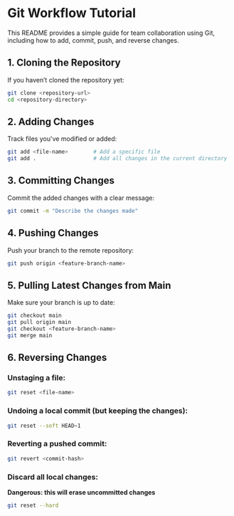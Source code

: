 # Git Workflow Tutorial

This README provides a simple guide for team collaboration using Git, including how to add, commit, push, and reverse changes.

## 1. Cloning the Repository

If you haven’t cloned the repository yet:

```bash
git clone <repository-url>
cd <repository-directory>
```

## 2. Adding Changes

Track files you've modified or added:

```bash
git add <file-name>        # Add a specific file
git add .                  # Add all changes in the current directory
```

## 3. Committing Changes

Commit the added changes with a clear message:

```bash
git commit -m "Describe the changes made"
```

## 4. Pushing Changes

Push your branch to the remote repository:

```bash
git push origin <feature-branch-name>
```

## 5. Pulling Latest Changes from Main

Make sure your branch is up to date:

```bash
git checkout main
git pull origin main
git checkout <feature-branch-name>
git merge main
```

## 6. Reversing Changes

### Unstaging a file:

```bash
git reset <file-name>
```

### Undoing a local commit (but keeping the changes):

```bash
git reset --soft HEAD~1
```

### Reverting a pushed commit:

```bash
git revert <commit-hash>
```

### Discard all local changes:

**Dangerous: this will erase uncommitted changes**

```bash
git reset --hard
```
